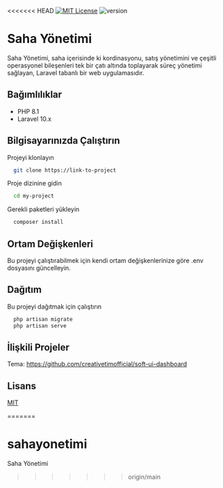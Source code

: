<<<<<<< HEAD
[![MIT License](https://img.shields.io/badge/License-MIT-green.svg)](https://choosealicense.com/licenses/mit/)
![version](https://img.shields.io/badge/version-1.0.0-blue.svg) 

  
# Saha Yönetimi
Saha Yönetimi, saha içerisinde ki kordinasyonu, satış yönetimini ve çeşitli operasyonel bileşenleri tek bir çatı altında toplayarak süreç yönetimi sağlayan, Laravel tabanlı bir web uygulamasıdır.


## Bağımlılıklar

- PHP  8.1
- Laravel 10.x

  
## Bilgisayarınızda Çalıştırın

Projeyi klonlayın

```bash
  git clone https://link-to-project
```

Proje dizinine gidin

```bash
  cd my-project
```

Gerekli paketleri yükleyin

```bash
  composer install
```

  
## Ortam Değişkenleri

Bu projeyi çalıştırabilmek için kendi ortam değişkenlerinize göre .env dosyasını güncelleyin.
  
## Dağıtım

Bu projeyi dağıtmak için çalıştırın

```bash
  php artisan migrate
  php artisan serve
```

  
## İlişkili Projeler
Tema: https://github.com/creativetimofficial/soft-ui-dashboard 


  
## Lisans

[MIT](https://choosealicense.com/licenses/mit/)

  
=======
# sahayonetimi
Saha Yönetimi
>>>>>>> origin/main
